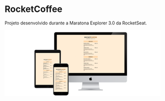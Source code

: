 # RocketCoffee
Projeto desenvolvido durante a Maratona Explorer 3.0 da RocketSeat.

![Projeto](3-devices-black.png)